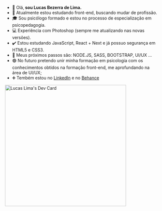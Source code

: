 - 👋 Olá,<b> sou Lucas Bezerra de Lima. </b>
- 👀 Atualmente estou estudando front-end, buscando mudar de profissão.
- 🎓 Sou psicólogo formado e estou no processo de especialização em psicopedagogia.
- 💻 Experiência com Photoshop (sempre me atualizando nas novas versões).
- ✔️ Estou estudando JavaScript, React + Next  e já possuo segurança em HTML5 e CSS3.
- 🌱 Meus próximos passos são: NODE.JS, SASS, BOOTSTRAP, UI/UX ...
- 🟢 No futuro pretendo unir minha formação em psicologia com os conhecimentos obtidos na formação front-end, me aprofundando na área de UI/UX;
- ➕ Tembém estou no <a href="https://www.linkedin.com/in/lucas-bezerra-de-lima-64310b237/">LinkedIn</a> e no <a href="https://www.behance.net/lucaslima274">Behance</a>





<a href="https://app.daily.dev/bezlima"><img src="https://api.daily.dev/devcards/32f059325570443fb8fe66fb5e6661e4.png?r=4fc" width="400" alt="Lucas Lima's Dev Card"/></a>

